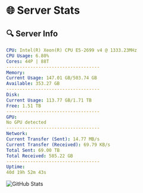 # 🌐 Server Stats
## 🔍 Server Info
```yaml
CPU: Intel(R) Xeon(R) CPU E5-2699 v4 @ 1333.23MHz
CPU Usage: 6.80%
Cores: 44P | 88T
-----------------------------------
Memory:
Current Usage: 147.01 GB/503.74 GB
Available: 353.27 GB
-----------------------------------
Disk:
Current Usage: 113.77 GB/1.71 TB
Free: 1.51 TB
-----------------------------------
GPU:
No GPU detected
-----------------------------------
Network:
Current Transfer (Sent): 14.77 MB/s
Current Transfer (Received): 69.79 KB/s
Total Sent: 69.00 TB
Total Received: 585.22 GB
-----------------------------------
Uptime:
40d 19h 52m 43s
```
![GitHub Stats](https://img.shields.io/badge/Updated-2025-04-17_17:15:32-blue)